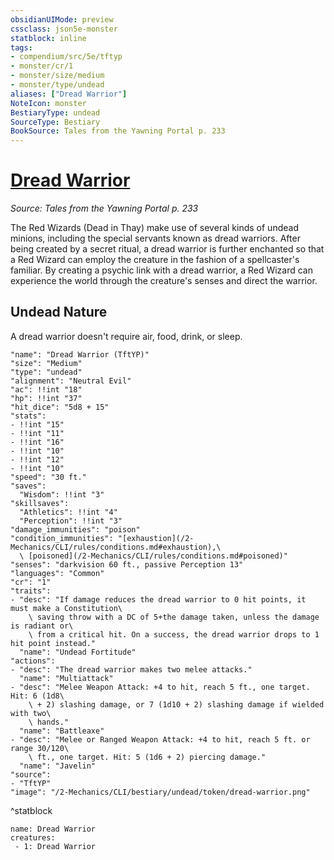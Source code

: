 ```yaml
---
obsidianUIMode: preview
cssclass: json5e-monster
statblock: inline
tags:
- compendium/src/5e/tftyp
- monster/cr/1
- monster/size/medium
- monster/type/undead
aliases: ["Dread Warrior"]
NoteIcon: monster
BestiaryType: undead
SourceType: Bestiary
BookSource: Tales from the Yawning Portal p. 233
---
```

# [Dread Warrior](2-Mechanics/CLI/bestiary/undead/dread-warrior-tftyp.md)
*Source: Tales from the Yawning Portal p. 233*  

The Red Wizards (Dead in Thay) make use of several kinds of undead minions, including the special servants known as dread warriors. After being created by a secret ritual, a dread warrior is further enchanted so that a Red Wizard can employ the creature in the fashion of a spellcaster's familiar. By creating a psychic link with a dread warrior, a Red Wizard can experience the world through the creature's senses and direct the warrior.

## Undead Nature

A dread warrior doesn't require air, food, drink, or sleep.

```statblock
"name": "Dread Warrior (TftYP)"
"size": "Medium"
"type": "undead"
"alignment": "Neutral Evil"
"ac": !!int "18"
"hp": !!int "37"
"hit_dice": "5d8 + 15"
"stats":
- !!int "15"
- !!int "11"
- !!int "16"
- !!int "10"
- !!int "12"
- !!int "10"
"speed": "30 ft."
"saves":
  "Wisdom": !!int "3"
"skillsaves":
  "Athletics": !!int "4"
  "Perception": !!int "3"
"damage_immunities": "poison"
"condition_immunities": "[exhaustion](/2-Mechanics/CLI/rules/conditions.md#exhaustion),\
  \ [poisoned](/2-Mechanics/CLI/rules/conditions.md#poisoned)"
"senses": "darkvision 60 ft., passive Perception 13"
"languages": "Common"
"cr": "1"
"traits":
- "desc": "If damage reduces the dread warrior to 0 hit points, it must make a Constitution\
    \ saving throw with a DC of 5+the damage taken, unless the damage is radiant or\
    \ from a critical hit. On a success, the dread warrior drops to 1 hit point instead."
  "name": "Undead Fortitude"
"actions":
- "desc": "The dread warrior makes two melee attacks."
  "name": "Multiattack"
- "desc": "Melee Weapon Attack: +4 to hit, reach 5 ft., one target. Hit: 6 (1d8\
    \ + 2) slashing damage, or 7 (1d10 + 2) slashing damage if wielded with two\
    \ hands."
  "name": "Battleaxe"
- "desc": "Melee or Ranged Weapon Attack: +4 to hit, reach 5 ft. or range 30/120\
    \ ft., one target. Hit: 5 (1d6 + 2) piercing damage."
  "name": "Javelin"
"source":
- "TftYP"
"image": "/2-Mechanics/CLI/bestiary/undead/token/dread-warrior.png"
```
^statblock

```encounter-table
name: Dread Warrior
creatures:
 - 1: Dread Warrior
```